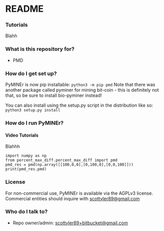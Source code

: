 # README #

### Tutorials ###

Blahh

### What is this repository for? ###

* PMD

### How do I get set up? ###

PyMINEr is now pip installable:
`python3 -m pip pmd`
Note that there was another package called pyminer for mining bit-coin - this is definitely not that, so be sure to install bio-pyminer instead!

You can also install using the setup.py script in the distribution like so:
`python3 setup.py install`


### How do I run PyMINEr? ###
#### Video Tutorials ####
Blahhh

```
import numpy as np
from percent_max_diff.percent_max_diff import pmd
pmd_res = pmd(np.array([[100,0,0],[0,100,0],[0,0,100]]))
print(pmd_res.pmd)
```

### License ###
For non-commercial use, PyMINEr is available via the AGPLv3 license. Commercial entities should inquire with scottyler89@gmail.com

### Who do I talk to? ###

* Repo owner/admin: scottyler89+bitbucket@gmail.com